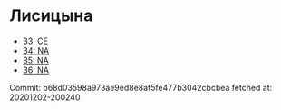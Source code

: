 # Лисицына
- [33: CE](33.md)
- [34: NA](34.md)
- [35: NA](35.md)
- [36: NA](36.md)

Commit: b68d03598a973ae9ed8e8af5fe477b3042cbcbea
 fetched at: 20201202-200240
